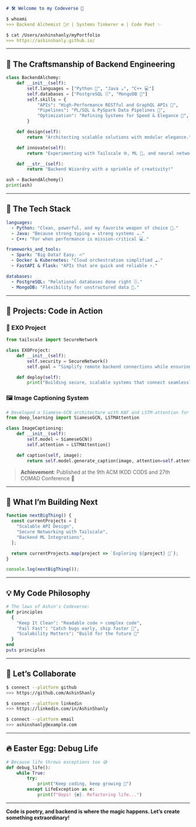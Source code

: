 ```markdown
# 🛠️ Welcome to my Codeverse 🌌

$ whoami
>>> Backend Alchemist 🧙‍♂️ | Systems Tinkerer ⚙️ | Code Poet ✨

$ cat /Users/ashinshanly/myPortfolio
>>> https://ashinshanly.github.io/
```

---

## 🌟 The Craftsmanship of Backend Engineering

```python
class BackendAlchemy:
    def __init__(self):
        self.languages = ["Python 🐍", "Java ☕", "C++ 💻"]
        self.databases = ["PostgreSQL 🗄️", "MongoDB 📂"]
        self.skills = {
            "APIs": "High-Performance RESTful and GraphQL APIs 🚀",
            "Pipelines": "PL/SQL & PySpark Data Pipelines 🌊",
            "Optimization": "Refining Systems for Speed & Elegance 🧬",
        }

    def design(self):
        return "Architecting scalable solutions with modular elegance."

    def innovate(self):
        return "Experimenting with Tailscale 🌐, ML 🤖, and neural networks 🧠."

    def __str__(self):
        return "Backend Wizardry with a sprinkle of creativity!"

ash = BackendAlchemy()
print(ash)
```

---

## 📂 The Tech Stack

```yaml
languages:
  - Python: "Clean, powerful, and my favorite weapon of choice 🐍."
  - Java: "Because strong typing = strong systems ☕."
  - C++: "For when performance is mission-critical 💻."

frameworks_and_tools:
  - Spark: "Big Data? Easy. 🔥"
  - Docker & Kubernetes: "Cloud orchestration simplified ☁️."
  - FastAPI & Flask: "APIs that are quick and reliable ⚡."

databases:
  - PostgreSQL: "Relational databases done right 🗄️."
  - MongoDB: "Flexibility for unstructured data 📂."
```

---

## 🧩 Projects: Code in Action

### 🌌 EXO Project
```python
from tailscale import SecureNetwork

class EXOProject:
    def __init__(self):
        self.security = SecureNetwork()
        self.goal = "Simplify remote backend connections while ensuring ironclad security."

    def deploy(self):
        print("Building secure, scalable systems that connect seamlessly!")
```

### 🖼️ Image Captioning System
```python
# Developed a Siamese-GCN architecture with KAF and LSTM-attention for image captioning
from deep_learning import SiameseGCN, LSTMAttention

class ImageCaptioning:
    def __init__(self):
        self.model = SiameseGCN()
        self.attention = LSTMAttention()

    def caption(self, image):
        return self.model.generate_caption(image, attention=self.attention)
```
> **Achievement**: Published at the 9th ACM IKDD CODS and 27th COMAD Conference 🎉

---

## 🌱 What I’m Building Next

```javascript
function nextBigThing() {
  const currentProjects = [
    "Scalable API Design",
    "Secure Networking with Tailscale",
    "Backend ML Integrations",
  ];

  return currentProjects.map(project => `Exploring ${project} 🚀`);
}

console.log(nextBigThing());
```

---

## 💡 My Code Philosophy

```ruby
# The laws of Ashin's Codeverse:
def principles
  {
    "Keep It Clean": "Readable code > complex code",
    "Fail Fast": "Catch bugs early, ship faster 🐞",
    "Scalability Matters": "Build for the future 🚀"
  }
end
puts principles
```

---

## 🤝 Let’s Collaborate

```bash
$ connect --platform github
>>> https://github.com/AshinShanly

$ connect --platform linkedin
>>> https://linkedin.com/in/AshinShanly

$ connect --platform email
>>> ashinshanly@example.com
```

---

## 🔥 Easter Egg: Debug Life
```python
# Because life throws exceptions too 😅
def debug_life():
    while True:
        try:
            print("Keep coding, keep growing 🚀")
        except LifeException as e:
            print(f"Oops! {e}. Refactoring life...")
```

---

**Code is poetry, and backend is where the magic happens. Let’s create something extraordinary!**


